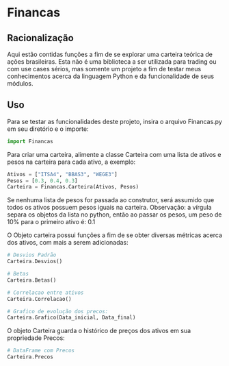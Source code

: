 # Financas

## Racionalização
Aqui estão contidas funções a fim de se explorar uma carteira teórica de ações brasileiras. Esta não é uma biblioteca a ser utilizada para trading ou com use cases sérios, mas somente um projeto a fim de testar meus conhecimentos acerca da linguagem Python e da funcionalidade de seus módulos.

## Uso
Para se testar as funcionalidades deste projeto, insira o arquivo Financas.py em seu diretório e o importe:

```python
import Financas
```
Para criar uma carteira, alimente a classe Carteira com uma lista de ativos e pesos na carteira para cada ativo, a exemplo:

```python
Ativos = ["ITSA4", "BBAS3", "WEGE3"]
Pesos = [0.3, 0.4, 0.3]
Carteira = Financas.Carteira(Ativos, Pesos)
```
Se nenhuma lista de pesos for passada ao construtor, será assumido que todos os ativos possuem pesos iguais na carteira.
Observação: a vírgula separa os objetos da lista no python, então ao passar os pesos, um peso de 10% para o primeiro ativo é: 0.1

O Objeto carteira possui funções a fim de se obter diversas métricas acerca dos ativos, com mais a serem adicionadas:

```python
# Desvios Padrão
Carteira.Desvios()

# Betas
Carteira.Betas()

# Correlacao entre ativos
Carteira.Correlacao()

# Grafico de evolução dos precos:
Carteira.Grafico(Data_inicial, Data_final)

```

O objeto Carteira guarda o histórico de preços dos ativos em sua propriedade Precos:

```python
# DataFrame com Precos
Carteira.Precos
```


